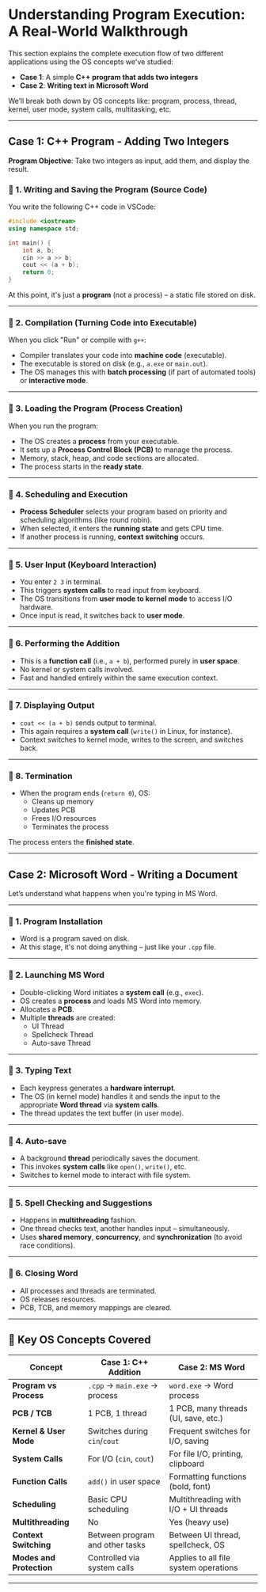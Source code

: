 # Understanding Program Execution: A Real-World Walkthrough

This section explains the complete execution flow of two different applications using the OS concepts we've studied:

- **Case 1**: A simple **C++ program that adds two integers**
- **Case 2**: **Writing text in Microsoft Word**

We’ll break both down by OS concepts like: program, process, thread, kernel, user mode, system calls, multitasking, etc.

---

## Case 1: C++ Program - Adding Two Integers

**Program Objective**: Take two integers as input, add them, and display the result.

### 🔹 1. Writing and Saving the Program (Source Code)
You write the following C++ code in VSCode:

```cpp
#include <iostream>
using namespace std;

int main() {
    int a, b;
    cin >> a >> b;
    cout << (a + b);
    return 0;
}
```

At this point, it's just a **program** (not a process) – a static file stored on disk.

---

### 🔹 2. Compilation (Turning Code into Executable)
When you click "Run" or compile with `g++`:
- Compiler translates your code into **machine code** (executable).
- The executable is stored on disk (e.g., `a.exe` or `main.out`).
- The OS manages this with **batch processing** (if part of automated tools) or **interactive mode**.

---

### 🔹 3. Loading the Program (Process Creation)
When you run the program:
- The OS creates a **process** from your executable.
- It sets up a **Process Control Block (PCB)** to manage the process.
- Memory, stack, heap, and code sections are allocated.
- The process starts in the **ready state**.

---

### 🔹 4. Scheduling and Execution
- **Process Scheduler** selects your program based on priority and scheduling algorithms (like round robin).
- When selected, it enters the **running state** and gets CPU time.
- If another process is running, **context switching** occurs.

---

### 🔹 5. User Input (Keyboard Interaction)
- You enter `2 3` in terminal.
- This triggers **system calls** to read input from keyboard.
- The OS transitions from **user mode to kernel mode** to access I/O hardware.
- Once input is read, it switches back to **user mode**.

---

### 🔹 6. Performing the Addition
- This is a **function call** (i.e., `a + b`), performed purely in **user space**.
- No kernel or system calls involved.
- Fast and handled entirely within the same execution context.

---

### 🔹 7. Displaying Output
- `cout << (a + b)` sends output to terminal.
- This again requires a **system call** (`write()` in Linux, for instance).
- Context switches to kernel mode, writes to the screen, and switches back.

---

### 🔹 8. Termination
- When the program ends (`return 0`), OS:
  - Cleans up memory
  - Updates PCB
  - Frees I/O resources
  - Terminates the process

The process enters the **finished state**.

---

## Case 2: Microsoft Word - Writing a Document

Let’s understand what happens when you're typing in MS Word.

---

### 🔹 1. Program Installation
- Word is a program saved on disk.
- At this stage, it's not doing anything – just like your `.cpp` file.

---

### 🔹 2. Launching MS Word
- Double-clicking Word initiates a **system call** (e.g., `exec`).
- OS creates a **process** and loads MS Word into memory.
- Allocates a **PCB**.
- Multiple **threads** are created:
  - UI Thread
  - Spellcheck Thread
  - Auto-save Thread

---

### 🔹 3. Typing Text
- Each keypress generates a **hardware interrupt**.
- The OS (in kernel mode) handles it and sends the input to the appropriate **Word thread** via **system calls**.
- The thread updates the text buffer (in user mode).

---

### 🔹 4. Auto-save
- A background **thread** periodically saves the document.
- This invokes **system calls** like `open()`, `write()`, etc.
- Switches to kernel mode to interact with file system.

---

### 🔹 5. Spell Checking and Suggestions
- Happens in **multithreading** fashion.
- One thread checks text, another handles input – simultaneously.
- Uses **shared memory**, **concurrency**, and **synchronization** (to avoid race conditions).

---

### 🔹 6. Closing Word
- All processes and threads are terminated.
- OS releases resources.
- PCB, TCB, and memory mappings are cleared.

---

## 🧠 Key OS Concepts Covered

| Concept | Case 1: C++ Addition | Case 2: MS Word |
|--------|----------------------|-----------------|
| **Program vs Process** | `.cpp` → `main.exe` → process | `word.exe` → Word process |
| **PCB / TCB** | 1 PCB, 1 thread | 1 PCB, many threads (UI, save, etc.) |
| **Kernel & User Mode** | Switches during `cin`/`cout` | Frequent switches for I/O, saving |
| **System Calls** | For I/O (`cin`, `cout`) | For file I/O, printing, clipboard |
| **Function Calls** | `add()` in user space | Formatting functions (bold, font) |
| **Scheduling** | Basic CPU scheduling | Multithreading with I/O + UI threads |
| **Multithreading** | No | Yes (heavy use) |
| **Context Switching** | Between program and other tasks | Between UI thread, spellcheck, OS |
| **Modes and Protection** | Controlled via system calls | Applies to all file system operations |

---
